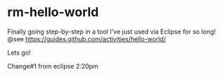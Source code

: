 # rm-hello-world

Finally going step-by-step in a tool I've just used via Eclipse for so long!
@see https://guides.github.com/activities/hello-world/

Lets go!

Change#1 from eclipse 2:20pm
